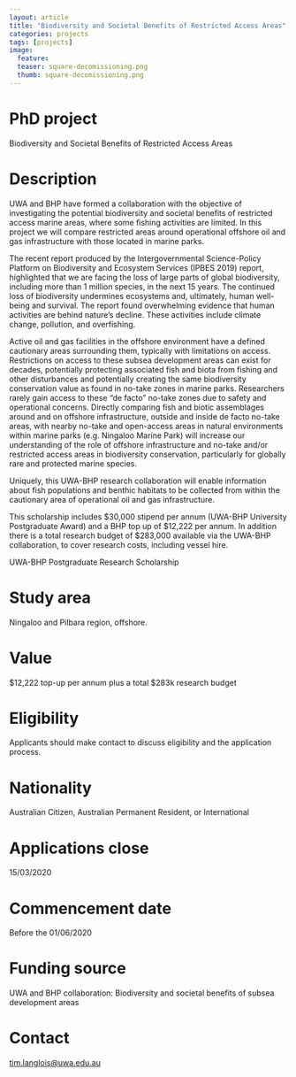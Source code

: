```yaml
---
layout: article
title: "Biodiversity and Societal Benefits of Restricted Access Areas"
categories: projects
tags: [projects]
image:
  feature: 
  teaser: square-decomissioning.png
  thumb: square-decomissioning.png
---
```

# PhD project
Biodiversity and Societal Benefits of Restricted Access Areas

# Description
UWA and BHP have formed a collaboration with the objective of investigating the potential biodiversity and societal benefits of restricted access marine areas, where some fishing activities are limited. In this project we will compare restricted areas around operational offshore oil and gas infrastructure with those located in marine parks. 

The recent report produced by the Intergovernmental Science-Policy Platform on Biodiversity and Ecosystem Services (IPBES 2019) report, highlighted that we are facing the loss of large parts of global biodiversity, including more than 1 million species, in the next 15 years. The continued loss of biodiversity undermines ecosystems and, ultimately, human well-being and survival. The report found overwhelming evidence that human activities are behind nature’s decline. These activities include climate change, pollution, and overfishing.

Active oil and gas facilities in the offshore environment have a defined cautionary areas surrounding them, typically with limitations on access. Restrictions on access to these subsea development areas can exist for decades, potentially protecting associated fish and biota from fishing and other disturbances and potentially creating the same biodiversity conservation value as found in no-take zones in marine parks. Researchers rarely gain access to these “de facto” no-take zones due to safety and operational concerns. Directly comparing fish and biotic assemblages around and on offshore infrastructure, outside and inside de facto no-take areas, with nearby no-take and open-access areas in natural environments within marine parks (e.g. Ningaloo Marine Park) will increase our understanding of the role of offshore infrastructure and no-take and/or restricted access areas in biodiversity conservation, particularly for globally rare and protected marine species. 

Uniquely, this UWA-BHP research collaboration will enable information about fish populations and benthic habitats to be collected from within the cautionary area of operational oil and gas infrastructure.

This scholarship includes $30,000 stipend per annum (UWA-BHP University Postgraduate Award) and a BHP top up of $12,222 per annum. In addition there is a total research budget of $283,000 available via the UWA-BHP collaboration, to cover research costs, including vessel hire.

UWA-BHP Postgraduate Research Scholarship

# Study area
Ningaloo and Pilbara region, offshore.

# Value
$12,222 top-up per annum plus a total $283k research budget

# Eligibility
Applicants should make contact to discuss eligibility and the application process. 

# Nationality
Australian Citizen, Australian Permanent Resident, or International
		
# Applications close
15/03/2020

# Commencement date
Before the 01/06/2020

# Funding source
UWA and BHP collaboration: Biodiversity and societal benefits of subsea development areas

# Contact
tim.langlois@uwa.edu.au
